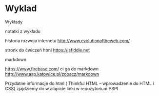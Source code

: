 # Wyklad
Wykłady

notatki z wykładu

historia rozwoju internetu http://www.evolutionoftheweb.com/

stronk do ćwiczeń html https://jsfiddle.net


markdown

https://www.firebase.com/
ci
ga do markdown   http://www.asp.katowice.pl/zobacz/markdown

Przydatne informacje do html ( Thinkful HTML – wprowadzenie do HTML i CSS) zjajdziemy do w alapicie linki w repozytorium PSPI 
